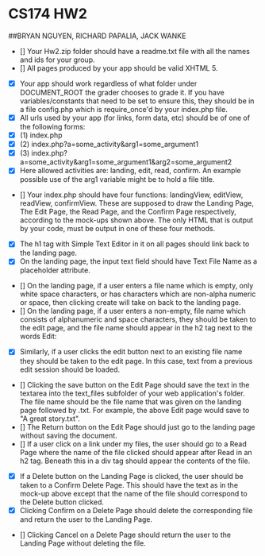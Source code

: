 # CS174 HW2
##BRYAN NGUYEN, RICHARD PAPALIA, JACK WANKE

- [] Your Hw2.zip folder should have a readme.txt file with all the names and ids for your group.
- [] All pages produced by your app should be valid XHTML 5.
- [x] Your app should work regardless of what folder under DOCUMENT_ROOT the grader chooses to grade it. If you have variables/constants that need to be set to ensure this, they should be in a file config.php which is require_once'd by your index.php file.
- [x] All urls used by your app (for links, form data, etc) should be of one of the following forms:
- [x] (1) index.php
- [x] (2) index.php?a=some_activity&arg1=some_argument1
- [x] (3) index.php?a=some_activity&arg1=some_argument1&arg2=some_argument2
- [x] Here allowed activities are: landing, edit, read, confirm. An example possible use of the arg1 variable might be to hold a file title.
- [] Your index.php should have four functions: landingView, editView, readView, confirmView. These are supposed to draw the Landing Page, The Edit Page, the Read Page, and the Confirm Page respectively, according to the mock-ups shown above. The only HTML that is output by your code, must be output in one of these four methods.
- [x] The h1 tag with Simple Text Editor in it on all pages should link back to the landing page.
- [x] On the landing page, the input text field should have Text File Name as a placeholder attribute.
- [] On the landing page, if a user enters a file name which is empty, only white space characters, or has characters which are non-alpha numeric or space, then clicking create will take on back to the landing page.
- [] On the landing page, if a user enters a non-empty, file name which consists of alphanumeric and space characters, they should be taken to the edit page, and the file name should appear in the h2 tag next to the words Edit:
- [x] Similarly, if a user clicks the edit button next to an existing file name they should be taken to the edit page. In this case, text from a previous edit session should be loaded.
- [] Clicking the save button on the Edit Page should save the text in the textarea into the text_files subfolder of your web application's folder. The file name should be the file name that was given on the landing page followed by .txt. For example, the above Edit page would save to "A great story.txt".
- [] The Return button on the Edit Page should just go to the landing page without saving the document.
- [] If a user click on a link under my files, the user should go to a Read Page where the name of the file clicked should appear after Read in an h2 tag. Beneath this in a div tag should appear the contents of the file.
- [x] If a Delete button on the Landing Page is clicked, the user should be taken to a Confirm Delete Page. This should have the text as in the mock-up above except that the name of the file should correspond to the Delete button clicked.
- [x] Clicking Confirm on a Delete Page should delete the corresponding file and return the user to the Landing Page.
- [] Clicking Cancel on a Delete Page should return the user to the Landing Page without deleting the file.
